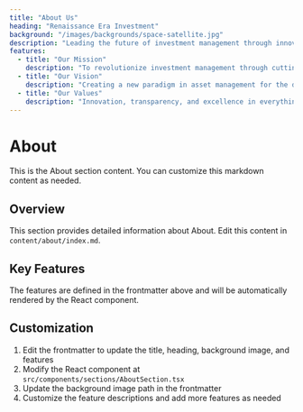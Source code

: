 ```yaml
---
title: "About Us"
heading: "Renaissance Era Investment"
background: "/images/backgrounds/space-satellite.jpg"
description: "Leading the future of investment management through innovative technology and scientific approaches to wealth creation."
features:
  - title: "Our Mission"
    description: "To revolutionize investment management through cutting-edge AI technology"
  - title: "Our Vision"
    description: "Creating a new paradigm in asset management for the digital age"
  - title: "Our Values"
    description: "Innovation, transparency, and excellence in everything we do"
---
```


# About

This is the About section content. You can customize this markdown content as needed.

## Overview

This section provides detailed information about About. Edit this content in `content/about/index.md`.

## Key Features

The features are defined in the frontmatter above and will be automatically rendered by the React component.

## Customization

1. Edit the frontmatter to update the title, heading, background image, and features
2. Modify the React component at `src/components/sections/AboutSection.tsx`
3. Update the background image path in the frontmatter
4. Customize the feature descriptions and add more features as needed
